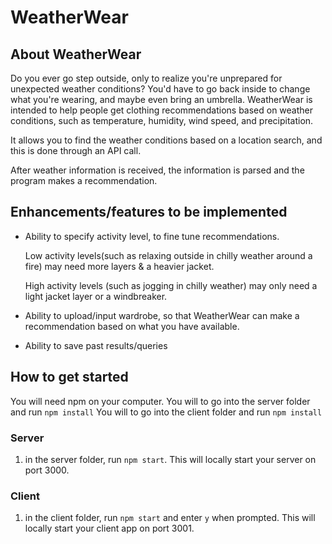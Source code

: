 # WeatherWear

## About WeatherWear
Do you ever go step outside, only to realize you're unprepared for unexpected weather conditions? You'd have to go back inside to change what you're wearing, and maybe even bring an umbrella. WeatherWear is intended to help people get clothing recommendations based on weather conditions, such as temperature, humidity, wind speed, and precipitation. 

It allows you to find the weather conditions based on a location search, and this is done through an API call. 

After weather information is received, the information is parsed and the program makes a recommendation. 

## Enhancements/features to be implemented

* Ability to specify activity level, to fine tune recommendations. 

  Low activity levels(such as relaxing outside in chilly weather around a fire) may need more layers & a heavier jacket.

  High activity levels (such as jogging in chilly weather) may only need a light jacket layer or a windbreaker. 

* Ability to upload/input wardrobe, so that WeatherWear can make a recommendation based on what you have available. 

* Ability to save past results/queries



## How to get started
You will need npm on your computer. 
You will to go into the server folder and run `npm install`
You will to go into the client folder and run `npm install`

### Server
 1. in the server folder, run `npm start`. This will locally start your server on port 3000. 

### Client
 1. in the client folder, run `npm start` and enter `y` when prompted. This will locally start your client app on port 3001. 

 